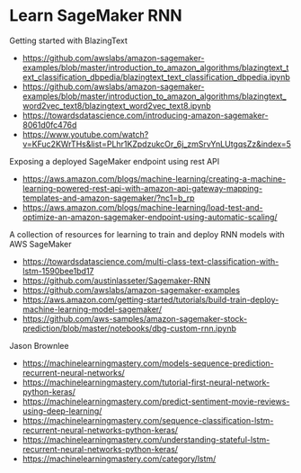 # Learn SageMaker RNN

Getting started with BlazingText
* https://github.com/awslabs/amazon-sagemaker-examples/blob/master/introduction_to_amazon_algorithms/blazingtext_text_classification_dbpedia/blazingtext_text_classification_dbpedia.ipynb
* https://github.com/awslabs/amazon-sagemaker-examples/blob/master/introduction_to_amazon_algorithms/blazingtext_word2vec_text8/blazingtext_word2vec_text8.ipynb
* https://towardsdatascience.com/introducing-amazon-sagemaker-8061d0fc476d
* https://www.youtube.com/watch?v=KFuc2KWrTHs&list=PLhr1KZpdzukcOr_6j_zmSrvYnLUtgqsZz&index=5

Exposing a deployed SageMaker endpoint using rest API
* https://aws.amazon.com/blogs/machine-learning/creating-a-machine-learning-powered-rest-api-with-amazon-api-gateway-mapping-templates-and-amazon-sagemaker/?nc1=b_rp
* https://aws.amazon.com/blogs/machine-learning/load-test-and-optimize-an-amazon-sagemaker-endpoint-using-automatic-scaling/

A collection of resources for learning to train and deploy RNN models with AWS SageMaker

* https://towardsdatascience.com/multi-class-text-classification-with-lstm-1590bee1bd17
* https://github.com/austinlasseter/Sagemaker-RNN
* https://github.com/awslabs/amazon-sagemaker-examples
* https://aws.amazon.com/getting-started/tutorials/build-train-deploy-machine-learning-model-sagemaker/
* https://github.com/aws-samples/amazon-sagemaker-stock-prediction/blob/master/notebooks/dbg-custom-rnn.ipynb

Jason Brownlee
* https://machinelearningmastery.com/models-sequence-prediction-recurrent-neural-networks/
* https://machinelearningmastery.com/tutorial-first-neural-network-python-keras/
* https://machinelearningmastery.com/predict-sentiment-movie-reviews-using-deep-learning/
* https://machinelearningmastery.com/sequence-classification-lstm-recurrent-neural-networks-python-keras/
* https://machinelearningmastery.com/understanding-stateful-lstm-recurrent-neural-networks-python-keras/
* https://machinelearningmastery.com/category/lstm/
